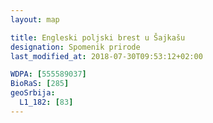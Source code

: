 ```yaml
---
layout: map

title: Engleski poljski brest u Šajkašu
designation: Spomenik prirode
last_modified_at: 2018-07-30T09:53:12+02:00

WDPA: [555589037]
BioRaS: [285]
geoSrbija:
  L1_182: [83]
---
```


